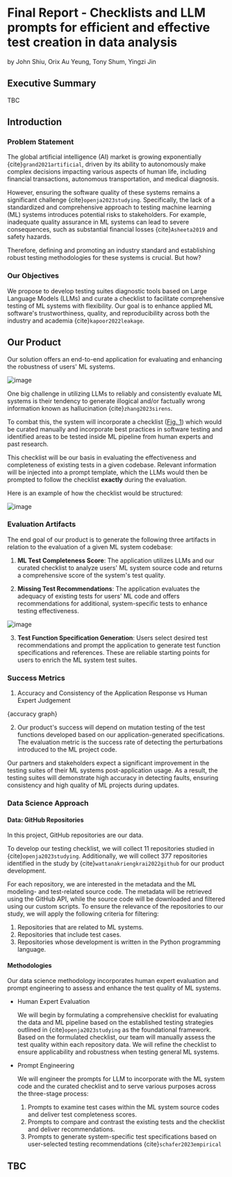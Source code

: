 # Final Report - Checklists and LLM prompts for efficient and effective test creation in data analysis

by John Shiu, Orix Au Yeung, Tony Shum, Yingzi Jin

## Executive Summary

TBC

## Introduction

### Problem Statement

The global artificial intelligence (AI) market is growing exponentially {cite}`grand2021artificial`, driven by its ability to autonomously make complex decisions impacting various aspects of human life, including financial transactions, autonomous transportation, and medical diagnosis. 

However, ensuring the software quality of these systems remains a significant challenge {cite}`openja2023studying`. Specifically, the lack of a standardized and comprehensive approach to testing machine learning (ML) systems introduces potential risks to stakeholders. For example, inadequate quality assurance in ML systems can lead to severe consequences, such as substantial financial losses {cite}`Asheeta2019` and safety hazards. 

Therefore, defining and promoting an industry standard and establishing robust testing methodologies for these systems is crucial. But how?

### Our Objectives

We propose to develop testing suites diagnostic tools based on Large Language Models (LLMs) and curate a checklist to facilitate comprehensive testing of ML systems with flexibility. Our goal is to enhance applied ML software's trustworthiness, quality, and reproducibility across both the industry and academia {cite}`kapoor2022leakage`.

## Our Product

Our solution offers an end-to-end application for evaluating and enhancing the robustness of users' ML systems.

![image](../../img/proposed_system_overview.png)

One big challenge in utilizing LLMs to reliably and consistently evaluate ML systems is their tendency to generate illogical and/or factually wrong information known as hallucination {cite}`zhang2023sirens`.

To combat this, the system will incorporate a checklist ([Fig. 1](overview-diagram)) which would be curated manually and incorporate best practices in software testing and identified areas to be tested inside ML pipeline from human experts and past research.

This checklist will be our basis in evaluating the effectiveness and completeness of existing tests in a given codebase. Relevant information will be injected into a prompt template, which the LLMs would then be prompted to follow the checklist **exactly** during the evaluation.

Here is an example of how the checklist would be structured:

![image](../../img/checklist_sample.png)

### Evaluation Artifacts

The end goal of our product is to generate the following three artifacts in relation to the evaluation of a given ML system codebase:

1. **ML Test Completeness Score**: The application utilizes LLMs and our curated checklist to analyze users' ML system source code and returns a comprehensive score of the system's test quality.
  
2. **Missing Test Recommendations**: The application evaluates the adequacy of existing tests for users' ML code and offers recommendations for additional, system-specific tests to enhance testing effectiveness.
  
![image](../../img/test_evaluation_report_sample.png)

3. **Test Function Specification Generation**: Users select desired test recommendations and prompt the application to generate test function specifications and references. These are reliable starting points for users to enrich the ML system test suites.

### Success Metrics

1) Accuracy and Consistency of the Application Response vs Human Expert Judgement

{accuracy graph}

2) Our product's success will depend on mutation testing of the test functions developed based on our application-generated specifications. The evaluation metric is the success rate of detecting the perturbations introduced to the ML project code.

Our partners and stakeholders expect a significant improvement in the testing suites of their ML systems post-application usage. As a result, the testing suites will demonstrate high accuracy in detecting faults, ensuring consistency and high quality of ML projects during updates.

### Data Science Approach

#### Data: GitHub Repositories

In this project, GitHub repositories are our data. 

To develop our testing checklist, we will collect 11 repositories studied in {cite}`openja2023studying`. Additionally, we will collect 377 repositories identified in the study by {cite}`wattanakriengkrai2022github` for our product development.

For each repository, we are interested in the metadata and the ML modeling- and test-related source code. The metadata will be retrieved using the GitHub API, while the source code will be downloaded and filtered using our custom scripts. To ensure the relevance of the repositories to our study, we will apply the following criteria for filtering:
 1. Repositories that are related to ML systems.
 2. Repositories that include test cases.
 3. Repositories whose development is written in the Python programming language.

#### Methodologies

Our data science methodology incorporates human expert evaluation and prompt engineering to assess and enhance the test quality of ML systems.

- Human Expert Evaluation

    We will begin by formulating a comprehensive checklist for evaluating the data and ML pipeline based on the established testing strategies outlined in {cite}`openja2023studying` as the foundational framework. Based on the formulated checklist, our team will manually assess the test quality within each repository data. We will refine the checklist to ensure applicability and robustness when testing general ML systems.

- Prompt Engineering

    We will engineer the prompts for LLM to incorporate with the ML system code and the curated checklist and to serve various purposes across the three-stage process:
  
    1. Prompts to examine test cases within the ML system source codes and deliver test completeness scores.
    2. Prompts to compare and contrast the existing tests and the checklist and deliver recommendations.
    3. Prompts to generate system-specific test specifications based on user-selected testing recommendations {cite}`schafer2023empirical`

## TBC